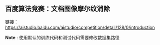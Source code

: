 ## 百度算法竞赛：文档图像摩尔纹消除

链接：https://aistudio.baidu.com/aistudio/competition/detail/128/0/introduction

**Note** : 使用默认的训练代码和测试代码需要修改数据集路径 

